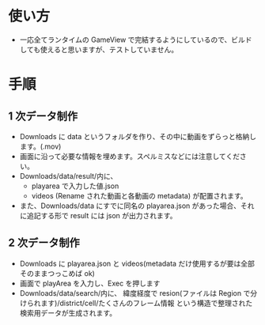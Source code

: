 # 使い方

- 一応全てランタイムの GameView で完結するようにしているので、ビルドしても使えると思いますが、テストしていません。

# 手順

## 1 次データ制作

- Downloads に data というフォルダを作り、その中に動画をずらっと格納します。(.mov)
- 画面に沿って必要な情報を埋めます。スペルミスなどには注意してください。
- Downloads/data/result/内に、
  - playarea で入力した値.json
  - videos (Rename された動画と各動画の metadata) が配置されます。
- また、Downloads/data にすでに同名の playarea.json があった場合、それに追記する形で result には json が出力されます。

## 2 次データ制作

- Downloads に playarea.json と videos(metadata だけ使用するが要は全部そのままつっこめば ok)
- 画面で playArea を入力し、Exec を押します
- Downloads/data/search/内に、
  緯度経度で resion(ファイルは Region で分けられます)/district/cell/たくさんのフレーム情報
  という構造で整理された検索用データが生成されます。

